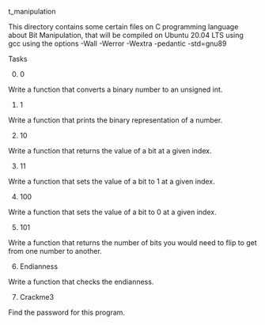 t_manipulation

This directory contains some certain files on C programming language about Bit Manipulation, that will be compiled on Ubuntu 20.04 LTS using gcc using the options -Wall -Werror -Wextra -pedantic -std=gnu89



Tasks

0. 0

Write a function that converts a binary number to an unsigned int.

1. 1

Write a function that prints the binary representation of a number.

2. 10

Write a function that returns the value of a bit at a given index.

3. 11

Write a function that sets the value of a bit to 1 at a given index.

4. 100

Write a function that sets the value of a bit to 0 at a given index.

5. 101

Write a function that returns the number of bits you would need to flip to get from one number to another.

6. Endianness

Write a function that checks the endianness.

7. Crackme3

Find the password for this program.
